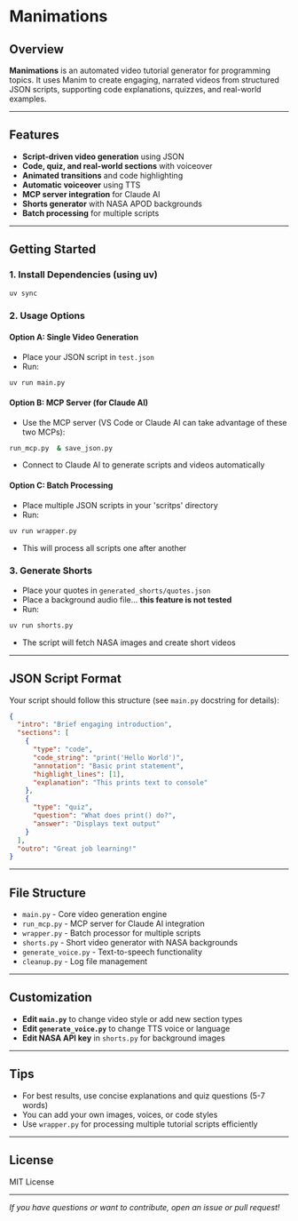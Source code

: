 # Manimations

## Overview
**Manimations** is an automated video tutorial generator for programming topics. It uses Manim to create engaging, narrated videos from structured JSON scripts, supporting code explanations, quizzes, and real-world examples.

---

## Features
- **Script-driven video generation** using JSON
- **Code, quiz, and real-world sections** with voiceover
- **Animated transitions** and code highlighting
- **Automatic voiceover** using TTS
- **MCP server integration** for Claude AI
- **Shorts generator** with NASA APOD backgrounds
- **Batch processing** for multiple scripts

---

## Getting Started

### 1. Install Dependencies (using uv)

```sh
uv sync
```

### 2. Usage Options

#### Option A: Single Video Generation
- Place your JSON script in `test.json`
- Run:
```sh
uv run main.py
```

#### Option B: MCP Server (for Claude AI)
- Use the MCP server (VS Code or Claude AI can take advantage of these two MCPs):
```sh
run_mcp.py  & save_json.py
```
- Connect to Claude AI to generate scripts and videos automatically

#### Option C: Batch Processing
- Place multiple JSON scripts in your 'scritps' directory
- Run:
```sh
uv run wrapper.py
```
- This will process all scripts one after another

### 3. Generate Shorts
- Place your quotes in `generated_shorts/quotes.json`
- Place a background audio file... **this feature is not tested**
- Run:
```sh
uv run shorts.py
```
- The script will fetch NASA images and create short videos

---

## JSON Script Format

Your script should follow this structure (see `main.py` docstring for details):

```json
{
  "intro": "Brief engaging introduction",
  "sections": [
    {
      "type": "code",
      "code_string": "print('Hello World')",
      "annotation": "Basic print statement",
      "highlight_lines": [1],
      "explanation": "This prints text to console"
    },
    {
      "type": "quiz",
      "question": "What does print() do?",
      "answer": "Displays text output"
    }
  ],
  "outro": "Great job learning!"
}
```

---

## File Structure

- `main.py` - Core video generation engine
- `run_mcp.py` - MCP server for Claude AI integration
- `wrapper.py` - Batch processor for multiple scripts
- `shorts.py` - Short video generator with NASA backgrounds
- `generate_voice.py` - Text-to-speech functionality
- `cleanup.py` - Log file management

---

## Customization

- **Edit `main.py`** to change video style or add new section types
- **Edit `generate_voice.py`** to change TTS voice or language
- **Edit NASA API key** in `shorts.py` for background images

---

## Tips

- For best results, use concise explanations and quiz questions (5-7 words)
- You can add your own images, voices, or code styles
- Use `wrapper.py` for processing multiple tutorial scripts efficiently

---

## License

MIT License

---

*If you have questions or want to contribute, open an issue or pull request!*